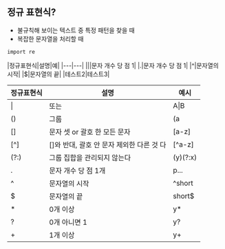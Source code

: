 ## 정규 표현식?
- 불규칙해 보이는 텍스트 중 특정 패턴을 찾을 때
- 복잡한 문자열을 처리할 때

```
import re
```

|정규표현식|설명|예|
|---|---|
|||문자 개수 당 점 1|
|.|문자 개수 당 점 1|
|^|문자열의 시작|
|$|문자열의 끝|
|테스트2|테스트3|


|정규표현식|설명|예시|
|------|---|---|
|\||또는| A\|B |
|()|그룹|(a|b)|
|[]|문자 셋 or 괄호 한 모든 문자|[a-z]|
|[^]|[]와 반대, 괄호 안 문자 제외한 다른 것 다 |[^a-z]|
|(?:)|그룹 집합을 관리되지 않는다|(y)(?:x)|
|.|문자 개수 당 점 1개 |p...|
|^|문자열의 시작|^short|
|$|문자열의 끝|short$|
|\*|0개 이상|y*|
|?|0개 아니면 1|y?|
|+|1개 이상|y+|
